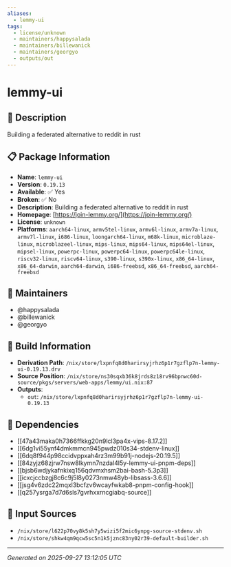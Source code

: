 ```yaml
---
aliases:
  - lemmy-ui
tags:
  - license/unknown
  - maintainers/happysalada
  - maintainers/billewanick
  - maintainers/georgyo
  - outputs/out
---
```


# lemmy-ui

## 📝 Description

Building a federated alternative to reddit in rust

## 📋 Package Information

- **Name**: `lemmy-ui`
- **Version**: `0.19.13`
- **Available**: ✅ Yes
- **Broken**: ✅ No
- **Description**: Building a federated alternative to reddit in rust
- **Homepage**: [https://join-lemmy.org/](https://join-lemmy.org/)
- **License**: `unknown`
- **Platforms**: `aarch64-linux`, `armv5tel-linux`, `armv6l-linux`, `armv7a-linux`, `armv7l-linux`, `i686-linux`, `loongarch64-linux`, `m68k-linux`, `microblaze-linux`, `microblazeel-linux`, `mips-linux`, `mips64-linux`, `mips64el-linux`, `mipsel-linux`, `powerpc-linux`, `powerpc64-linux`, `powerpc64le-linux`, `riscv32-linux`, `riscv64-linux`, `s390-linux`, `s390x-linux`, `x86_64-linux`, `x86_64-darwin`, `aarch64-darwin`, `i686-freebsd`, `x86_64-freebsd`, `aarch64-freebsd`
## 👥 Maintainers

- @happysalada
- @billewanick
- @georgyo


## 🔧 Build Information

- **Derivation Path**: `/nix/store/lxpnfq8d0harirsyjrhz6p1r7gzflp7n-lemmy-ui-0.19.13.drv`
- **Source Position**: `/nix/store/ns30sqxb36k8jrds8z18rv96bpnwc60d-source/pkgs/servers/web-apps/lemmy/ui.nix:87`
- **Outputs**:
  - `out`:  `/nix/store/lxpnfq8d0harirsyjrhz6p1r7gzflp7n-lemmy-ui-0.19.13`

## 🔗 Dependencies

- [[47a43maka0h7366ffkkg20n9lcl3pa4x-vips-8.17.2]]
- [[6dg1vi55ynf4dmkmmcn945pwdz010s34-stdenv-linux]]
- [[6dq8f944p98ccidvppxah4rz3m99b91j-nodejs-20.19.5]]
- [[84zyjz68zjrw7nsw8lkymn7nzdal4l5y-lemmy-ui-pnpm-deps]]
- [[bjsb6wdjykafnkixq156qdvmxhsm2bai-bash-5.3p3]]
- [[icxcjccbzgj8c6c9j5l8y0273nmw48yb-libsass-3.6.6]]
- [[jsg4v6zdc22mqxl3bcfzv6wcayfwkab8-pnpm-config-hook]]
- [[q257ysrga7d7d6sls7gvrhxxrncgiabq-source]]

## 📁 Input Sources

- `/nix/store/l622p70vy8k5sh7y5wizi5f2mic6ynpg-source-stdenv.sh`
- `/nix/store/shkw4qm9qcw5sc5n1k5jznc83ny02r39-default-builder.sh`

---
*Generated on 2025-09-27 13:12:05 UTC*
